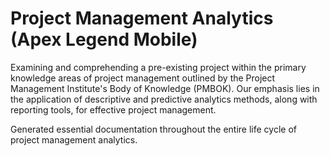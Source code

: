 # Project Management Analytics (Apex Legend Mobile)

Examining and comprehending a pre-existing project within the primary knowledge areas of project management outlined by the Project Management Institute's Body of Knowledge (PMBOK). Our emphasis lies in the application of descriptive and predictive analytics methods, along with reporting tools, for effective project management.

Generated essential documentation throughout the entire life cycle of project management analytics.
